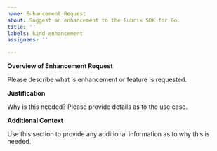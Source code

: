 ```yaml
---
name: Enhancement Request
about: Suggest an enhancement to the Rubrik SDK for Go.
title: ''
labels: kind-enhancement
assignees: ''

---
```


<!-- Please only use this template for submitting enhancement requests -->

**Overview of Enhancement Request**

Please describe what is enhancement or feature is requested. 

**Justification**

Why is this needed? Please provide details as to the use case.

**Additional Context**

Use this section to provide any additional information as to why this is needed. 
